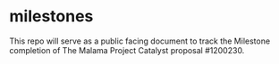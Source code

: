 # milestones

This repo will serve as a public facing document to track the Milestone completion of The Malama Project Catalyst proposal #1200230. 
